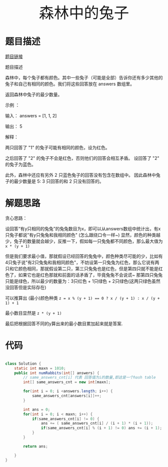 <div align='center' ><font size='70'> 森林中的兔子</font></div>

# 题目描述

<a href="https://leetcode-cn.com/problems/rabbits-in-forest/" target="_blank">题目链接</a>

题目描述 

森林中，每个兔子都有颜色。其中一些兔子（可能是全部）告诉你还有多少其他的兔子和自己有相同的颜色。我们将这些回答放在 answers 数组里。

返回森林中兔子的最少数量。

示例 ：

输入： answers = [1, 1, 2]

输出： 5

解释：

两只回答了 "1" 的兔子可能有相同的颜色，设为红色。

之后回答了 "2" 的兔子不会是红色，否则他们的回答会相互矛盾。
设回答了 "2" 的兔子为蓝色。

此外，森林中还应有另外 2 只蓝色兔子的回答没有包含在数组中。
因此森林中兔子的最少数量是 5: 3 只回答的和 2 只没有回答的。


# 解题思路

贪心思路：

设回答“有y只相同的兔兔”的兔兔数目为x，即可以从answers数组中统计出，有x只兔子都说"有y只兔兔和我相同颜色" (怎么跟绕口令一样~) 显然，颜色的种类越少，兔子的数量就会越少，反推一下，假如每一只兔兔都不同颜色，那么最大值为 `x * (y + 1)`

但是我们要求最小值，那就假设已经回答的兔兔中，颜色种类尽可能的少，比如有4只兔子说"有2只兔兔和我相同颜色"，不妨设第一只兔兔为红色，那么它说有两只和它颜色相同，那就假设第二只，第三只兔兔也是红色，但是第四只就不能是红色了，如果它也是红色那就和前面的话矛盾了，毕竟兔兔不会说谎~ 那第四只兔兔只能是绿色，所以最少的数量为：3只红色 + 1只绿色 + 2只绿色(这两只绿色虽然没回答但是实际存在)

可以推算出 (最小)颜色种类 `z = x % (y + 1) == 0 ? x / (y + 1) : x / (y + 1) + 1`

最小数目显然是 `z * (y + 1)`

最后把根据回答不同的y算出来的最小数目累加起来就是答案.


# 代码


```java

class Solution {
    static int maxn = 1010;
    public int numRabbits(int[] answers) {
        // same_answers_cnt[i] 代表 回答值为i的数量,即这是一个hash table
        int[] same_answers_cnt = new int[maxn];

        for(int i = 0; i <answers.length; i++) {
            same_answers_cnt[answers[i]]++;
        }

        int ans = 0;
        for(int i = 0; i < maxn; i++) {
            if(same_answers_cnt[i] != 0) {
                ans += ( same_answers_cnt[i] / (i + 1) * (i + 1));
                if(same_answers_cnt[i] % (i + 1) != 0) ans += (i + 1);
            }
        }

        return ans;

    }
}

```

